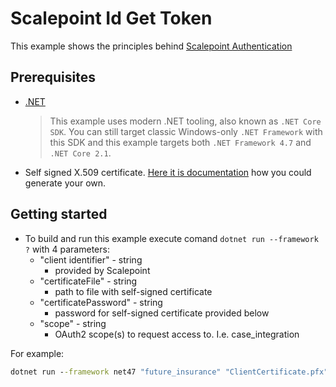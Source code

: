 # Scalepoint Id Get Token

This example shows the principles behind [Scalepoint Authentication](https://dev.scalepoint.com/authentication)

## Prerequisites

* [.NET](https://www.microsoft.com/net/download)
  > This example uses modern .NET tooling, also known as `.NET Core SDK`. You can still target classic Windows-only `.NET Framework` with this SDK and this example targets both `.NET Framework 4.7` and `.NET Core 2.1`.
* Self signed X.509 certificate. [Here it is documentation](https://dev.scalepoint.com/authentication/#self-signed-certificate-generation) how you could generate your own.

## Getting started

* To build and run this example execute comand `dotnet run --framework ?` with 4 parameters:
  * "client identifier" - string
    * provided by Scalepoint
  * "certificateFile" - string
    * path to file with self-signed certificate
  * "certificatePassword" - string
    * password for self-signed certificate provided below
  * "scope" - string
    * OAuth2 scope(s) to request access to. I.e. case_integration

For example:

```cmd
dotnet run --framework net47 "future_insurance" "ClientCertificate.pfx" "password" "case_integration"
```
